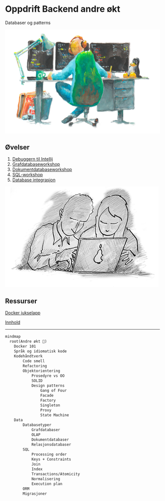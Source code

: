 # Oppdrift Backend andre økt

Databaser og patterns

![Utvikler](./../img/utvikler_ved_pulten.png)

## Øvelser

1. [Debuggern til Intellij](./debugger.md)
1. [Grafdatabaseworkshop](./Grafdatabaseworkshop.md)
1. [Dokumentdatabaseworkshop](./couchdb/Dokumentdatabaseworkshop.md)
1. [SQL-workshop](https://bekk.github.io/oppdrift_backend/sql/oppgaver)
1. [Database integrasjon](./database-integrasjon.md)

![Parprogrammering anbefales](../img/Parprogrammering.png)

## Ressurser

[Docker jukselapp](Docker_Jukselapp.md)

[Innhold](Innhold.md)

---

```mermaid
mindmap
  root(Andre økt 🧭)
    Docker 101
    Språk og idiomatisk kode
    Kodehåndtverk
        Code smell
        Refactoring
        Objektorientering
            Prosedyre vs OO
            SOLID
            Design patterns
                Gang of Four
                Facade
                Factory
                Singleton
                Proxy
                State Machine
    Data
        Databasetyper
            Grafdatabaser
            OLAP
            Dokumentdatabaser
            Relasjonsdatabaser
        SQL
            Processing order
            Keys + Constraints
            Join
            Index
            Transactions/Atomicity
            Normalisering
            Execution plan
        ORM
        Migrasjoner
        
```